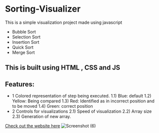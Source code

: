 # Sorting-Visualizer
This is a simple visualization project made using javascript
- Bubble Sort
- Selection Sort
- Insertion Sort
- Quick Sort
- Merge Sort

## This is built using HTML , CSS and JS

## Features:
- 1 Colored representation of step being executed. 1.1) Blue: default 1.2) Yellow: Being compared 1.3) Red: Identified as in incorrect position and to be moved 1.4) Green: correct position
- 2 Controls for visualizations 2.1) Speed of visualization 2.2) Array size 2.3) Generation of new array.

[Check out the website here](https://akshayrathore07.github.io/Sorting-Visualizer/)
![Screenshot (6)](https://github.com/akshayrathore07/Sorting-Visualizer/assets/110248720/12194118-afa5-4a02-b241-5ded139ce064)
